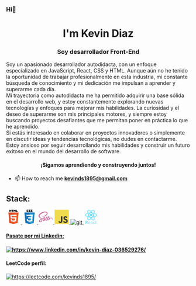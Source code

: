 ### Hi👋

<h1 align="center">I'm Kevin Diaz</h1>
<h3 align="center">Soy desarrollador Front-End</h3>
<p>Soy un apasionado desarrollador autodidacta, con un enfoque especializado en JavaScript, React, CSS y HTML. Aunque aún no he tenido la oportunidad de trabajar profesionalmente en esta industria, mi constante búsqueda de conocimiento y mi dedicación  me impulsan a aprender y superarme cada día.<br>
  Mi trayectoria como autodidacta me ha permitido adquirir una base sólida en el desarrollo web, y estoy constantemente explorando nuevas tecnologías y enfoques para mejorar mis habilidades. La curiosidad y el deseo de superarme son mis principales motores, y siempre estoy buscando proyectos desafiantes que me permitan poner en práctica lo que he aprendido.<br>
Si estás interesado en colaborar en proyectos innovadores o simplemente en discutir ideas y tendencias tecnológicas, no dudes en contactarme. Estoy ansioso por seguir desarrollando mis habilidades y construir un futuro exitoso en el mundo del desarrollo de software.<br>
</p>
<h4 align="center">¡Sigamos aprendiendo y construyendo juntos!</h4>

- 📫 How to reach me **kevinds1895@gmail.com** 

<h2 align="left">Stack:</h2>

<p align="left">
  <a href="https://www.w3.org/html/" target="_blank" rel="noreferrer"> <img src="https://raw.githubusercontent.com/devicons/devicon/master/icons/html5/html5-original-wordmark.svg" alt="html5" width="40" height="40"/> </a> 
   </a> <a href="https://www.w3schools.com/css/" target="_blank" rel="noreferrer"> <img src="https://raw.githubusercontent.com/devicons/devicon/master/icons/css3/css3-original-wordmark.svg" alt="css3" width="40" height="40"/> </a>
    </a> <a href="https://sass-lang.com" target="_blank" rel="noreferrer"> <img src="https://raw.githubusercontent.com/devicons/devicon/master/icons/sass/sass-original.svg" alt="sass" width="40" height="40"/>
  <a href="https://developer.mozilla.org/en-US/docs/Web/JavaScript" target="_blank" rel="noreferrer"> <img src="https://raw.githubusercontent.com/devicons/devicon/master/icons/javascript/javascript-original.svg" alt="javascript" width="40" height="40"/> </a> 
   <a href="https://git-scm.com/" target="_blank" rel="noreferrer"> <img src="https://www.vectorlogo.zone/logos/git-scm/git-scm-icon.svg" alt="git" width="40" height="40"/> </a> 
  <a href="https://reactjs.org/" target="_blank" rel="noreferrer"> <img src="https://raw.githubusercontent.com/devicons/devicon/master/icons/react/react-original-wordmark.svg" alt="react" width="40" height="40"/>
</p>

<h4>Pasate por mi Linkedin:<h4>
 <a href="https://www.linkedin.com/in/kevin-diaz-036529276/" target="blank"><img align="center" src="https://upload.wikimedia.org/wikipedia/commons/thumb/0/01/LinkedIn_Logo.svg/2560px-LinkedIn_Logo.svg.png" alt="https://www.linkedin.com/in/kevin-diaz-036529276/" height="30" width="90" /></a>
<h4 align="left">LeetCode perfil:</h4>
<p align="left">
<a href="https://leetcode.com/kevinds1895/" target="blank"><img align="center" src="https://upload.wikimedia.org/wikipedia/commons/1/19/LeetCode_logo_black.png" alt="https://leetcode.com/kevinds1895/" height="60" width="50" /></a>
</p>




